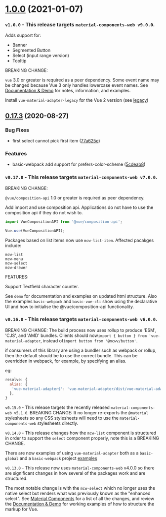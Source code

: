 # [1.0.0](https://github.com/pgbross/vue-material-adapter/compare/v0.17.3...v1.0.0) (2021-01-07)

### `v1.0.0` - This release targets `material-components-web v9.0.0`.

Adds support for:

- Banner
- Segmented Button
- Select (input range version)
- Tooltip

BREAKING CHANGE:

`vue` 3.0 or greater is required as a peer dependency. Some event name may be changed because Vue 3 only handles lowercase event names. See [Documentation & Demo](https://pgbross.github.io/vue-material-adapter) for notes, information, and examples.

Install `vue-material-adapter-legacy` for the Vue 2 version (see [legacy](https://github.com/pgbross/vue-material-adapter/tree/legacy))

## [0.17.3](https://github.com/pgbross/vue-material-adapter/compare/v0.17.2...v0.17.3) (2020-08-27)

### Bug Fixes

- first select cannot pick first item ([77a625e](https://github.com/pgbross/vue-material-adapter/commit/77a625eb006b3eb270a9a83950c83ee4d993b924))

### Features

- basic-webpack add support for prefers-color-scheme ([5cdeab8](https://github.com/pgbross/vue-material-adapter/commit/5cdeab8cfaf8f183019e1cdf7fce6ae723c227d7))

### `v0.17.0` - This release targets `material-components-web v7.0.0`.

BREAKING CHANGE:

`@vue/composition-api` 1.0 or greater is required as peer dependency.

Add import and use composition api. Applications do not have to use the composition api if they do not wish to.

```js
import VueCompositionAPI from '@vue/composition-api';

Vue.use(VueCompositionAPI);
```

Packages based on list items now use `mcw-list-item`. Affected pacakges include:

```
mcw-list
mcw-menu
mcw-select
mcw-drawer
```

FEATURES:

Support Textfield character counter.

See `demo` for documentation and examples on updated html structure. Also the examples `basic-webpack` and `basic-vue-cli` show using the declarative UI and how to initialise the @vue/composition-api functionality.

### `v0.16.0` - This release targets `material-components-web v6.0.0`.

BREAKING CHANGE: The build process now uses rollup to produce 'ESM', 'CJS', and 'AMD' bundles. Clients should now`import { button } from 'vue-material-adapter`, instead of`import button from '@mcwv/button'`.

if consumers of this library are using a bundler such as webpack or rollup, then the default should be to use the correct bundle. This can be overridden in webpack, for example, by specifying an alias.

eg:

```javascript
resolve: {
  alias: {
   'vue-material-adapter$': 'vue-material-adapter/dist/vue-material-adapter.esm.js'),
  },
}
```

`v0.15.0` - This release targets the recently released `material-components-web v5.1.0`. BREAKING CHANGE: It no longer re-exports the `@material` stylesheets so any CSS stylesheets will need to use the `material-components-web` stylesheets directly.

`v0.14.0` - This release changes how the `mcw-list` component is structured in order to support the `select` component properly, note this is a BREAKING CHANGE.

There are now examples of using `vue-material-adapter` both as a `basic-global` and a `basic-webpack` project [examples](https://github.com/pgbross/vue-material-adapter/tree/master/examples)

`v0.13.0` - This release now uses `material-components-web` v4.0.0 so there are significant changes in how several of the packages work and are structured.

The most notable change is with the `mcw-select` which no longer uses the native select but renders what was previously known as the "enhanced select". See [Material Components](https://material.io/components/web/) for a list of all the changes, and review the [Documentation & Demo](https://pgbross.github.io/vue-material-adapter) for working examples of how to structure the markup for Vue.

